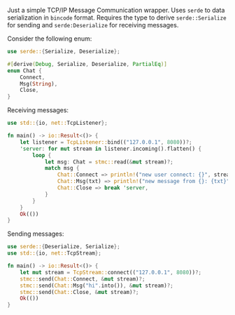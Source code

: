 Just a simple TCP/IP Message Communication wrapper.
Uses `serde` to data serialization in `bincode` format. Requires the type to derive `serde::Serialize` for sending and `serde:Deserialize` for receiving messages.

Consider the following enum:
```rs
use serde::{Serialize, Deserialize};

#[derive(Debug, Serialize, Deserialize, PartialEq)]
enum Chat {
    Connect,
    Msg(String),
    Close,
}
```

Receiving messages:
```rs
use std::{io, net::TcpListener};

fn main() -> io::Result<()> {
    let listener = TcpListener::bind(("127.0.0.1", 8080))?;
    'server: for mut stream in listener.incoming().flatten() {
        loop {
            let msg: Chat = stmc::read(&mut stream)?;
            match msg {
                Chat::Connect => println!("new user connect: {}", stream.ttl()?),
                Chat::Msg(txt) => println!("new message from {}: {txt}", stream.ttl()?),
                Chat::Close => break 'server,
            }
        }
    }
    Ok(())
}
```

Sending messages:
```rs
use serde::{Deserialize, Serialize};
use std::{io, net::TcpStream};

fn main() -> io::Result<()> {
    let mut stream = TcpStream::connect(("127.0.0.1", 8080))?;
    stmc::send(Chat::Connect, &mut stream)?;
    stmc::send(Chat::Msg("hi".into()), &mut stream)?;
    stmc::send(Chat::Close, &mut stream)?;
    Ok(())
}
```
